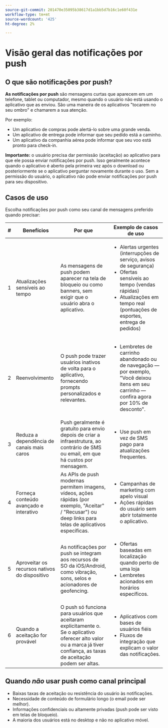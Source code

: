 ```yaml
---
source-git-commit: 201470e35095b38617d1a1bb5d7b16c1e60f431e
workflow-type: tm+mt
source-wordcount: '425'
ht-degree: 2%

---
```


# Visão geral das notificações por push

## O que são notificações por push?

**As notificações por push** são mensagens curtas que aparecem em um telefone, tablet ou computador, mesmo quando o usuário não está usando o aplicativo que as enviou. São uma maneira de os aplicativos &quot;tocarem no seu ombro&quot; e chamarem a sua atenção.

Por exemplo:

* Um aplicativo de compras pode alertá-lo sobre uma grande venda.
* Um aplicativo de entrega pode informar que seu pedido está a caminho.
* Um aplicativo da companhia aérea pode informar que seu voo está pronto para check-in.

**Importante:** o usuário precisa dar permissão (aceitação) ao aplicativo para que ele possa enviar notificações por push. Isso geralmente acontece quando o aplicativo é aberto pela primeira vez após o download ou posteriormente se o aplicativo perguntar novamente durante o uso. Sem a permissão do usuário, o aplicativo não pode enviar notificações por push para seu dispositivo.

## Casos de uso

Escolha notificações por push como seu canal de mensagens preferido quando precisar:

| # | Benefícios | Por que | Exemplo de casos de uso |
|---|---------|-----|-------------------|
| 1 | Atualizações sensíveis ao tempo | As mensagens de push podem aparecer na tela de bloqueio ou como banners, sem exigir que o usuário abra o aplicativo. | <ul><li> Alertas urgentes (interrupções de serviço, avisos de segurança)</li><li>Ofertas sensíveis ao tempo (vendas rápidas)</li><li> Atualizações em tempo real (pontuações de esportes, entrega de pedidos)</ul> |
| 2 | Reenvolvimento | O push pode trazer usuários inativos de volta para o aplicativo, fornecendo prompts personalizados e relevantes. | <ul><li> Lembretes de carrinho abandonado ou de navegação — por exemplo, &quot;Você deixou itens em seu carrinho — confira agora por 10% de desconto&quot;.</li></ul> |
| 3 | Reduza a dependência de canais mais caros | Push geralmente é gratuito para envio depois de criar a infraestrutura, ao contrário de SMS ou email, em que há custos por mensagem. | <ul><li> Use push em vez de SMS pago para atualizações frequentes.</li></ul> |
| 4 | Forneça conteúdo avançado e interativo | As APIs de push modernas permitem imagens, vídeos, ações rápidas (por exemplo, &quot;Aceitar&quot; / &quot;Recusar&quot;) ou deep links para telas de aplicativos específicas. | <ul><li>Campanhas de marketing com apelo visual</li><li>Ações rápidas do usuário sem abrir totalmente o aplicativo.</li></ul> |
| 5 | Aproveitar os recursos nativos do dispositivo | As notificações por push se integram aos recursos de SO da iOS/Android, como vibração, sons, selos e acionadores de geofencing. | <ul><li> Ofertas baseadas em localização quando perto de uma loja</li><li> Lembretes acionados em horários específicos.</li></ul> |
| 6 | Quando a aceitação for provável | O push só funciona para usuários que aceitaram explicitamente o. Se o aplicativo oferecer alto valor ou a marca já tiver confiança, as taxas de aceitação podem ser altas. | <ul><li> Aplicativos com bases de usuários fiéis</li><li> Fluxos de integração que explicam o valor das notificações.</li></ul> |

## Quando *não* usar push como canal principal

* Baixas taxas de aceitação ou resistência do usuário às notificações.
* Necessidade de conteúdo de formulário longo (o email pode ser melhor).
* Informações confidenciais ou altamente privadas (push pode ser visto em telas de bloqueio).
* A maioria dos usuários está no desktop e não no aplicativo móvel.
